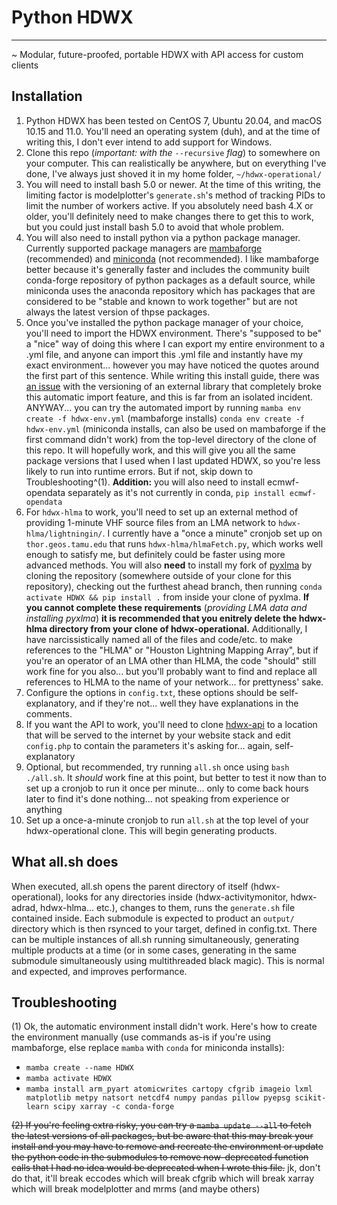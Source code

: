 # Python HDWX
---
~ Modular, future-proofed, portable HDWX with API access for custom clients

## Installation

1. Python HDWX has been tested on CentOS 7, Ubuntu 20.04, and macOS 10.15 and 11.0. You'll need an operating system (duh), and at the time of writing this, I don't ever intend to add support for Windows.
2. Clone this repo (*important: with the* `--recursive` *flag*) to somewhere on your computer. This can realistically be anywhere, but on everything I've done, I've always just shoved it in my home folder, `~/hdwx-operational/`
3. You will need to install bash 5.0 or newer. At the time of this writing, the limiting factor is modelplotter's `generate.sh`'s method of tracking PIDs to limit the number of workers active. If you absolutely need bash 4.X or older, you'll definitely need to make changes there to get this to work, but you could just install bash 5.0 to avoid that whole problem.
4. You will also need to install python via a python package manager. Currently supported package managers are [mambaforge](https://github.com/conda-forge/miniforge#mambaforge) (recommended) and [miniconda](https://docs.conda.io/en/latest/miniconda.html) (not recommended). I like mambaforge better because it's generally faster and includes the community built conda-forge repository of python packages as a default source, while miniconda uses the anaconda repository which has packages that are considered to be "stable and known to work together" but are not always the latest version of thpse packages.
5. Once you've installed the python package manager of your choice, you'll need to import the HDWX environment. There's "supposed to be" a "nice" way of doing this where I can export my entire environment to a .yml file, and anyone can import this .yml file and instantly have my exact environment... however you may have noticed the quotes around the first part of this sentence. While writing this install guide, there was [an issue](https://github.com/conda-forge/cfgrib-feedstock/issues/25) with the versioning of an external library that completely broke this automatic import feature, and this is far from an isolated incident. ANYWAY... you can try the automated import by running `mamba env create -f hdwx-env.yml` (mambaforge installs) `conda env create -f hdwx-env.yml` (miniconda installs, can also be used on mambaforge if the first command didn't work) from the top-level directory of the clone of this repo. It will hopefully work, and this will give you all the same package versions that I used when I last updated HDWX, so you're less likely to run into runtime errors. But if not, skip down to Troubleshooting^(1). **Addition:** you will also need to install ecmwf-opendata separately as it's not currently in conda, `pip install ecmwf-opendata`
6. For `hdwx-hlma` to work, you'll need to set up an external method of providing 1-minute VHF source files from an LMA network to `hdwx-hlma/lightningin/`. I currently have a "once a minute" cronjob set up on `thor.geos.tamu.edu` that runs `hdwx-hlma/hlmaFetch.py`, which works well enough to satisfy me, but definitely could be faster using more advanced methods. You will also **need** to install my fork of [pyxlma](https://github.com/deeplycloudy/xlma-python) by cloning the repository (somewhere outside of your clone for this repository), checking out the furthest ahead branch, then running `conda activate HDWX && pip install .` from inside your clone of pyxlma. **If you cannot complete these requirements** (*providing LMA data and installing pyxlma*) **it is recommended that you enitrely delete the hdwx-hlma directory from your clone of hdwx-operational.** Additionally, I have narcissistically named all of the files and code/etc. to make references to the "HLMA" or "Houston Lightning Mapping Array", but if you're an operator of an LMA other than HLMA, the code "should" still work fine for you also... but you'll probably want to find and replace all references to HLMA to the name of your network... for prettyness' sake.
6. Configure the options in `config.txt`, these options should be self-explanatory, and if they're not... well they have explanations in the comments.
7. If you want the API to work, you'll need to clone [hdwx-api](https://github.tamu.edu/samgardner4/hdwx-api) to a location that will be served to the internet by your website stack and edit `config.php` to contain the parameters it's asking for... again, self-explanatory
8. Optional, but recommended, try running `all.sh` once using `bash ./all.sh`. It *should* work fine at this point, but better to test it now than to set up a cronjob to run it once per minute... only to come back hours later to find it's done nothing... not speaking from experience or anything
9. Set up a once-a-minute cronjob to run `all.sh` at the top level of your hdwx-operational clone. This will begin generating products.

## What all.sh does

When executed, all.sh opens the parent directory of itself (hdwx-operational), looks for any directories inside (hdwx-activitymonitor, hdwx-adrad, hdwx-hlma... etc.), changes to them, runs the `generate.sh` file contained inside. Each submodule is expected to product an `output/` directory which is then rsynced to your target, defined in config.txt. There can be multiple instances of all.sh running simultaneously, generating multiple products at a time (or in some cases, generating in the same submodule simultaneously using multithreaded black magic). This is normal and expected, and improves performance.

## Troubleshooting
(1) Ok, the automatic environment install didn't work. Here's how to create the environment manually (use commands as-is if you're using mambaforge, else replace `mamba` with `conda` for miniconda installs):
- `mamba create --name HDWX`
- `mamba activate HDWX`
- `mamba install arm_pyart atomicwrites cartopy cfgrib imageio lxml matplotlib metpy natsort netcdf4 numpy pandas pillow pyepsg scikit-learn scipy xarray -c conda-forge`


~~(2) If you're feeling extra risky, you can try a `mamba update --all` to fetch the latest versions of all packages, but be aware that this may break your install and you may have to remove and recreate the environment or update the python code in the submodules to remove now-deprecated function calls that I had no idea would be deprecated when I wrote this file.~~ jk, don't do that, it'll break eccodes which will break cfgrib which will break xarray which will break modelplotter and mrms (and maybe others)
